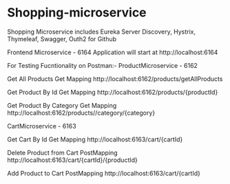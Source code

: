 # Shopping-microservice
Shopping Microservice includes Eureka Server Discovery, Hystrix, Thymeleaf, Swagger, Outh2 for Github


Frontend Microservice - 6164
Application will start at http://localhost:6164


For Testing Fucntionality on Postman:-
ProductMicroservice - 6162

Get All Products
Get Mapping
http://localhost:6162/products/getAllProducts

Get Product By Id
Get Mapping
http://localhost:6162/products/{productId}

Get Product By Category
Get Mapping
http://localhost:6162/products//category/{category}


CartMicroservice - 6163

Get Cart By Id
Get Mapping
http://localhost:6163/cart/{cartId}

Delete Product from Cart
PostMapping
http://localhost:6163/cart/{cartId}/{productId}

Add Product to Cart
PostMapping
http://localhost:6163/cart/{cartId}
